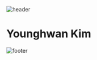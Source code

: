 ![header](https://capsule-render.vercel.app/api?type=waving&color=gradient&customColorList=0,2,2,5,30&height=100&section=header)

# Younghwan Kim



<!--
**younghwani/younghwani** is a ✨ _special_ ✨ repository because its `README.md` (this file) appears on your GitHub profile.

Here are some ideas to get you started:

- 🔭 I’m currently working on ...
- 🌱 I’m currently learning ...
- 👯 I’m looking to collaborate on ...
- 🤔 I’m looking for help with ...
- 💬 Ask me about ...
- 📫 How to reach me: ...
- 😄 Pronouns: ...
- ⚡ Fun fact: ...
-->


![footer](https://capsule-render.vercel.app/api?type=waving&color=gradient&customColorList=11,3,6,10,30&height=100&section=footer)
